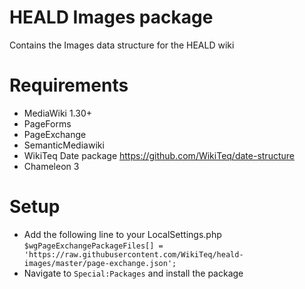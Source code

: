 # HEALD Images package
Contains the Images data structure for the HEALD wiki

# Requirements

* MediaWiki 1.30+
* PageForms
* PageExchange
* SemanticMediawiki
* WikiTeq Date package https://github.com/WikiTeq/date-structure
* Chameleon 3

# Setup

* Add the following line to your LocalSettings.php `$wgPageExchangePackageFiles[] = 'https://raw.githubusercontent.com/WikiTeq/heald-images/master/page-exchange.json';`
* Navigate to `Special:Packages` and install the package
